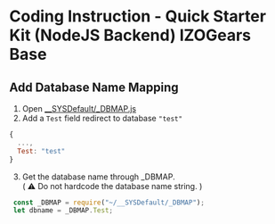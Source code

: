 # Coding Instruction - Quick Starter Kit (**NodeJS** Backend) **IZOGears Base**

## **Add Database Name Mapping**

1. Open [__SYSDefault/_DBMAP.js](__SYSDefault/_DBMAP.js)
2. Add a `Test` field redirect to database `"test"`
```js
{
  ...,
  Test: "test"
}
```
3. Get the database name through _DBMAP. <br/>
( :warning: Do not hardcode the database name string. )
```js
 const _DBMAP = require("~/__SYSDefault/_DBMAP");
 let dbname = _DBMAP.Test;
```

